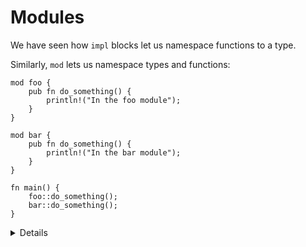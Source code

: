 # Modules

We have seen how `impl` blocks let us namespace functions to a type.

Similarly, `mod` lets us namespace types and functions:

```rust,editable
mod foo {
    pub fn do_something() {
        println!("In the foo module");
    }
}

mod bar {
    pub fn do_something() {
        println!("In the bar module");
    }
}

fn main() {
    foo::do_something();
    bar::do_something();
}
```

<details>

    * Packages provide functionality and include a cargo.toml file that describes how to build a bundle of 1+ crates.
    * Crates are a tree of modules, where a binary crate creates an executable and a library crate compiles to a library.
    * Modules define organization, scope, and is the focus of this section. 
</details>
